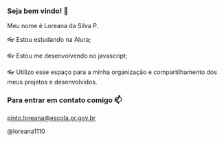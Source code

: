 ### Seja bem vindo! 🤎

Meu nome é Loreana da Silva P.  

👓 Estou estudando na Alura;

👓 Estou me desenvolvendo no javascript;

👓 Utilizo esse espaço para a minha organização e compartilhamento dos meus projetos e desenvolvidos. 

### Para entrar em contato comigo 📫

pinto.loreana@escola.pr.gov.br

@loreana1110
